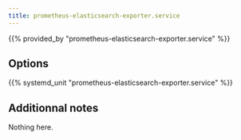 ```yaml
---
title: prometheus-elasticsearch-exporter.service
---
```


{{% provided_by "prometheus-elasticsearch-exporter.service" %}}

## Options

{{% systemd_unit "prometheus-elasticsearch-exporter.service" %}}

## Additionnal notes

Nothing here.